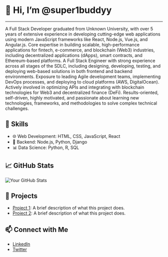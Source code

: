 # 👋 Hi, I’m @super1buddyy
-----------------------------------------
A Full Stack Developer graduated from Unknown University, with over 5 years of extensive experience in developing cutting-edge web applications using modern JavaScript frameworks like React, Node.js, Vue.js, and Angular.js.
Core expertise in building scalable, high-performance applications for fintech, e-commerce, and blockchain (Web3) industries, including decentralized applications (dApps), smart contracts, and Ethereum-based platforms.
A Full Stack Engineer with strong experience across all stages of the SDLC, including designing, developing, testing, and deploying web-based solutions in both frontend and backend environments.
Exposure to leading Agile development teams, implementing DevOps processes, and deploying to cloud platforms (AWS, DigitalOcean). Actively involved in optimizing APIs and integrating with blockchain technologies for Web3 and decentralized finance (DeFi).
Results-oriented, self-driven, highly motivated, and passionate about learning new technologies, frameworks, and methodologies to solve complex technical challenges.

## 🚀 Skills
- 🌐 Web Development: HTML, CSS, JavaScript, React
- 🐍 Backend: Node.js, Python, Django
- 📊 Data Science: Python, R, SQL

## 📈 GitHub Stats
![Your GitHub Stats](https://github-readme-stats.vercel.app/api?super1buddyy=super1buddyy&show_icons=true&theme=radical)

## 🌟 Projects
- [Project 1](https://github.com/your-username/project1): A brief description of what this project does.
- [Project 2](https://github.com/your-username/project2): A brief description of what this project does.

## 📫 Connect with Me
- [LinkedIn](https://www.linkedin.com/in/yourprofile)
- [Twitter](https://twitter.com/yourprofile)
